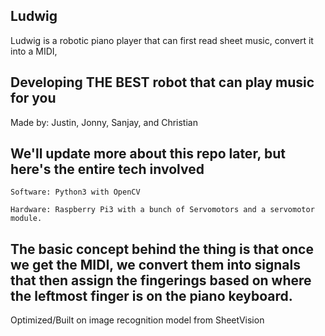 ## Ludwig

Ludwig is a robotic piano player that can first read sheet music, convert it into a MIDI, 
## Developing THE BEST robot that can play music for you
Made by: Justin, Jonny, Sanjay, and Christian

## We'll update more about this repo later, but here's the entire tech involved
```
Software: Python3 with OpenCV
```

```
Hardware: Raspberry Pi3 with a bunch of Servomotors and a servomotor module.
```


## The basic concept behind the thing is that once we get the MIDI, we convert them into signals that then assign the fingerings based on where the leftmost finger is on the piano keyboard. 

Optimized/Built on image recognition model from SheetVision
